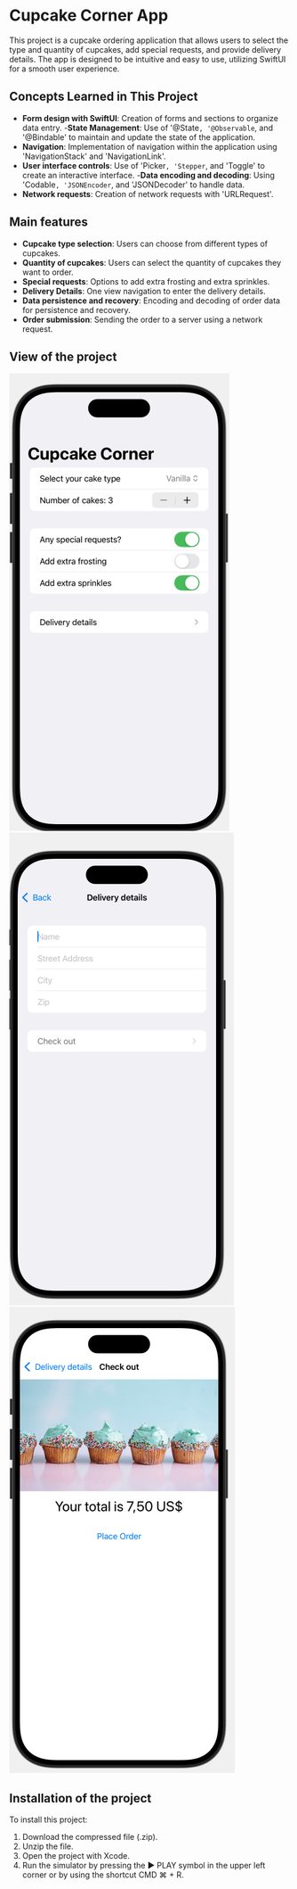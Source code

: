 # Cupcake Corner App

This project is a cupcake ordering application that allows users to select the type and quantity of cupcakes, add special requests, and provide delivery details. The app is designed to be intuitive and easy to use, utilizing SwiftUI for a smooth user experience.

## Concepts Learned in This Project

- **Form design with SwiftUI**: Creation of forms and sections to organize data entry.
-**State Management**: Use of '@State`, '@Observable`, and '@Bindable' to maintain and update the state of the application.
- **Navigation**: Implementation of navigation within the application using 'NavigationStack' and 'NavigationLink'.
- **User interface controls**: Use of 'Picker`, 'Stepper`, and 'Toggle' to create an interactive interface.
-**Data encoding and decoding**: Using 'Codable`, 'JSONEncoder`, and 'JSONDecoder' to handle data.
- **Network requests**: Creation of network requests with 'URLRequest'.

## Main features

- **Cupcake type selection**: Users can choose from different types of cupcakes.
- **Quantity of cupcakes**: Users can select the quantity of cupcakes they want to order.
- **Special requests**: Options to add extra frosting and extra sprinkles.
- **Delivery Details**: One view navigation to enter the delivery details.
- **Data persistence and recovery**: Encoding and decoding of order data for persistence and recovery.
- **Order submission**: Sending the order to a server using a network request.

## View of the project

![Simulator Screenshot - iPhone 16 Pro](https://raw.githubusercontent.com/Serge-17/CupcakeCorner/f0123a5d9b874656e1407dc7b0b6c7c8dd738e4b/CupcakeCorner/Assets.xcassets/CupcakeCorner1.imageset/CupcakeCorner1.png) 
![Simulator Screenshot - iPhone 16 Pro](https://raw.githubusercontent.com/Serge-17/CupcakeCorner/f0123a5d9b874656e1407dc7b0b6c7c8dd738e4b/CupcakeCorner/Assets.xcassets/CupcakeCorner2.imageset/CupcakeCorner2.png)
![Simulator Screenshot - iPhone 16 Pro](CupcakeCorner/Assets.xcassets/CupcakeCorner3.imageset/CupcakeCorner3.png)



## Installation of the project

To install this project:

1. Download the compressed file (.zip).
2. Unzip the file.
3. Open the project with Xcode.
4. Run the simulator by pressing the ▶️ PLAY symbol in the upper left corner or by using the shortcut CMD ⌘ + R.
